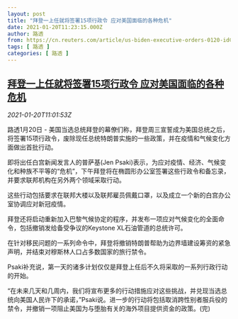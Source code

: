```yaml
---
layout: post
title: "拜登一上任就将签署15项行政令 应对美国面临的各种危机"
date: 2021-01-20T11:23:15.000Z
author: 路透
from: https://cn.reuters.com/article/us-biden-executive-orders-0120-idCNKBS29P18C
tags: [ 路透 ]
categories: [ 路透 ]
---
```

<!--1611141795000-->
[拜登一上任就将签署15项行政令 应对美国面临的各种危机](https://cn.reuters.com/article/us-biden-executive-orders-0120-idCNKBS29P18C)
------

<div>
<div><i>2021-01-20T11:01:53Z</i></div><p>路透1月20日 - 美国当选总统拜登的幕僚们称，拜登周三宣誓成为美国总统之后，将签署15项行政令，废除现任总统特朗普实施的一些政策，并在疫情和气候变化方面做出首批行动。</p><p>即将出任白宫新闻发言人的普萨基(Jen Psaki)表示，为应对疫情、经济、气候变化和种族不平等的“危机”，下午拜登将在椭圆形办公室签署这些行政令和备忘录，并要求联邦机构在另外两个领域采取行动。</p><p>这些行动包括要求在联邦大楼以及联邦雇员佩戴口罩，以及成立一个新的白宫办公室协调应对新冠疫情。</p><p>拜登还将启动重新加入巴黎气候协定的程序，并发布一项应对气候变化的全面命令，包括撤销发给备受争议的Keystone XL石油管道的总统许可。</p><p>在针对移民问题的一系列命令中，拜登将撤销特朗普帮助为边界墙建设筹资的紧急声明，并结束对穆斯林人口占多数国家的旅行禁令。</p><p>Psaki补充说，第一天的诸多计划仅仅是拜登上任后不久将采取的一系列行政行动的开始。</p><p>“在未来几天和几周内，我们将宣布更多的行动措施应对这些挑战，并兑现当选总统向美国人民许下的承诺，”Psaki说。进一步的行动将包括取消跨性别者服兵役的禁令，并撤销一项阻止美国为与堕胎有关的海外项目提供资金的政策。(完)</p>
</div>
